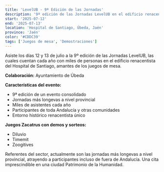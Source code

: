 ```yaml
---
title: 'LevelUB - 9ª Edición de las Jornadas'
description: '9ª edición de las Jornadas LevelUB en el edificio renacentista del Hospital de Santiago en Úbeda.'
start: '2025-07-12'
end: '2025-07-13'
location: 'Hospital de Santiago, Úbeda, Jaén'
province: 'Jaén'
color: '#CDDC39'
tags: ['Juegos de mesa', 'Demostraciones']
---
```


Asiste los días 12 y 13 de julio a la 9º edición de las Jornadas LevelUB, las cuales cuentan cada año con miles de personas en el edificio renacentista del Hospital de Santiago, amantes de los juegos de mesa.

**Colaboración:** Ayuntamiento de Úbeda

**Características del evento:**
- 9ª edición de un evento consolidado
- Jornadas más longevas a nivel provincial
- Miles de asistentes cada año
- Participantes de toda Andalucía y otras comunidades
- Entorno histórico renacentista único

**Juegos Zacatrus con demos y sorteos:**
- Diluvio
- Timemit
- Zoogitives

Referentes del sector, actualmente son las jornadas más longevas a nivel provincial, atrayendo a participantes incluso de fuera de Andalucía. Una cita imprescindible en una ciudad Patrimonio de la Humanidad.
